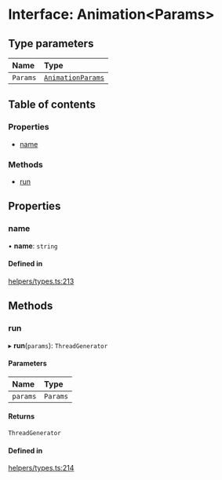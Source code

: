 # Interface: Animation\<Params\>

## Type parameters

| Name | Type |
| :------ | :------ |
| `Params` | [`AnimationParams`](../modules.md#animationparams) |

## Table of contents

### Properties

- [name](Animation.md#name)

### Methods

- [run](Animation.md#run)

## Properties

### name

• **name**: `string`

#### Defined in

[helpers/types.ts:213](https://github.com/ncounterspecialist/twick/blob/076b5b2d4006b7835e1bf4168731258cbc34771f/packages/visualizer/src/helpers/types.ts#L213)

## Methods

### run

▸ **run**(`params`): `ThreadGenerator`

#### Parameters

| Name | Type |
| :------ | :------ |
| `params` | `Params` |

#### Returns

`ThreadGenerator`

#### Defined in

[helpers/types.ts:214](https://github.com/ncounterspecialist/twick/blob/076b5b2d4006b7835e1bf4168731258cbc34771f/packages/visualizer/src/helpers/types.ts#L214)
